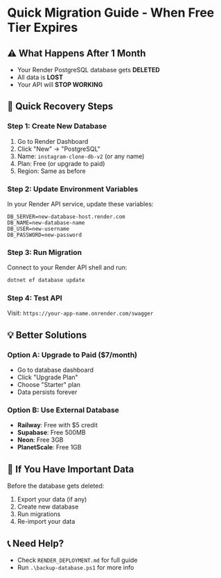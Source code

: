 # Quick Migration Guide - When Free Tier Expires

## ⚠️ What Happens After 1 Month
- Your Render PostgreSQL database gets **DELETED**
- All data is **LOST**
- Your API will **STOP WORKING**

## 🚀 Quick Recovery Steps

### Step 1: Create New Database
1. Go to Render Dashboard
2. Click "New" → "PostgreSQL"
3. Name: `instagram-clone-db-v2` (or any name)
4. Plan: Free (or upgrade to paid)
5. Region: Same as before

### Step 2: Update Environment Variables
In your Render API service, update these variables:
```
DB_SERVER=new-database-host.render.com
DB_NAME=new-database-name
DB_USER=new-username
DB_PASSWORD=new-password
```

### Step 3: Run Migration
Connect to your Render API shell and run:
```bash
dotnet ef database update
```

### Step 4: Test API
Visit: `https://your-app-name.onrender.com/swagger`

## 💡 Better Solutions

### Option A: Upgrade to Paid ($7/month)
- Go to database dashboard
- Click "Upgrade Plan"
- Choose "Starter" plan
- Data persists forever

### Option B: Use External Database
- **Railway**: Free with $5 credit
- **Supabase**: Free 500MB
- **Neon**: Free 3GB
- **PlanetScale**: Free 1GB

## 🔄 If You Have Important Data
Before the database gets deleted:
1. Export your data (if any)
2. Create new database
3. Run migrations
4. Re-import your data

## 📞 Need Help?
- Check `RENDER_DEPLOYMENT.md` for full guide
- Run `.\backup-database.ps1` for more info 